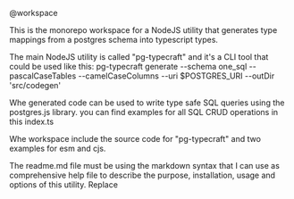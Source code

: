 @workspace

This is the monorepo workspace for a NodeJS utility that generates type mappings from a postgres schema into typescript types.

The main NodeJS utility is called "pg-typecraft" and it's a CLI tool that could be used like this:
pg-typecraft generate --schema one_sql --pascalCaseTables --camelCaseColumns --uri \$POSTGRES_URI --outDir 'src/codegen'

Whe generated code can be used to write type safe SQL queries using the postgres.js library. you can find examples for all SQL CRUD operations in this index.ts

Whe workspace include the source code for "pg-typecraft" and two examples for esm and cjs.

The readme.md file must be using the markdown syntax that I can use as comprehensive help file to describe the purpose, installation, usage and options of this utility.
Replace 


